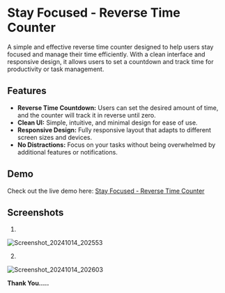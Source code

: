 # Stay Focused - Reverse Time Counter

A simple and effective reverse time counter designed to help users stay focused and manage their time efficiently. With a clean interface and responsive design, it allows users to set a countdown and track time for productivity or task management.

## Features

- **Reverse Time Countdown:** Users can set the desired amount of time, and the counter will track it in reverse until zero.
- **Clean UI:** Simple, intuitive, and minimal design for ease of use.
- **Responsive Design:** Fully responsive layout that adapts to different screen sizes and devices.
- **No Distractions:** Focus on your tasks without being overwhelmed by additional features or notifications.

## Demo

Check out the live demo here: [Stay Focused - Reverse Time Counter](https://stay-focused-reverse-time-counter.vercel.app/)

## Screenshots
1.
![Screenshot_20241014_202553](https://github.com/user-attachments/assets/edaf8a20-afcf-4f75-8787-cfad0591ae75)

2.
![Screenshot_20241014_202603](https://github.com/user-attachments/assets/202b27ef-693f-4495-a278-08b8c64a1367)


**Thank You.....**
